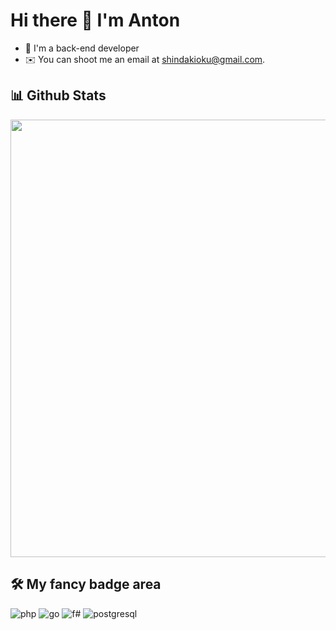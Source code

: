 # Hi there 👋 I'm Anton

- 🐘 I'm a back-end developer
- ✉️ You can shoot me an email at [shindakioku@gmail.com](mailto:shindakioku@gmail.com).

## 📊 Github Stats
<a href="https://github.com/shindakioku">
  <img src="https://github-readme-stats.vercel.app/api?username=shindakioku&show_icons=true&number_format=long&border_radius=20&rank_icon=percentile&ring_color=75C3FD&bg_color=000" width=700 />
</a>


## 🛠 My fancy badge area

![php](https://img.shields.io/badge/PHP-777BB4?style=for-the-badge&logo=php&logoColor=white)
![go](https://img.shields.io/badge/Go-00ADD8?style=for-the-badge&logo=go&logoColor=white)
![f#](https://img.shields.io/badge/F%23-20232A?style=for-the-badge&logoColor=white)
![postgresql](https://img.shields.io/badge/PostgreSQL-316192?style=for-the-badge&logo=postgresql&logoColor=white)
